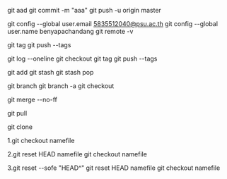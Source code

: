 git aad
git commit -m "aaa"
git push -u origin master

git config --global user.email 5835512040@psu.ac.th
git config --global user.name benyapachandang
git remote -v

git tag 
git push --tags

git log --oneline
git checkout 
git tag
git push --tags

git add
git stash
git stash pop

git branch 
git branch -a
git checkout 

git merge --no-ff

git pull

git clone 

1.git checkout namefile

2.git reset HEAD namefile
  git checkout namefile
 
3.git reset --sofe "HEAD^"
  git reset HEAD namefile
  git checkout namefile
